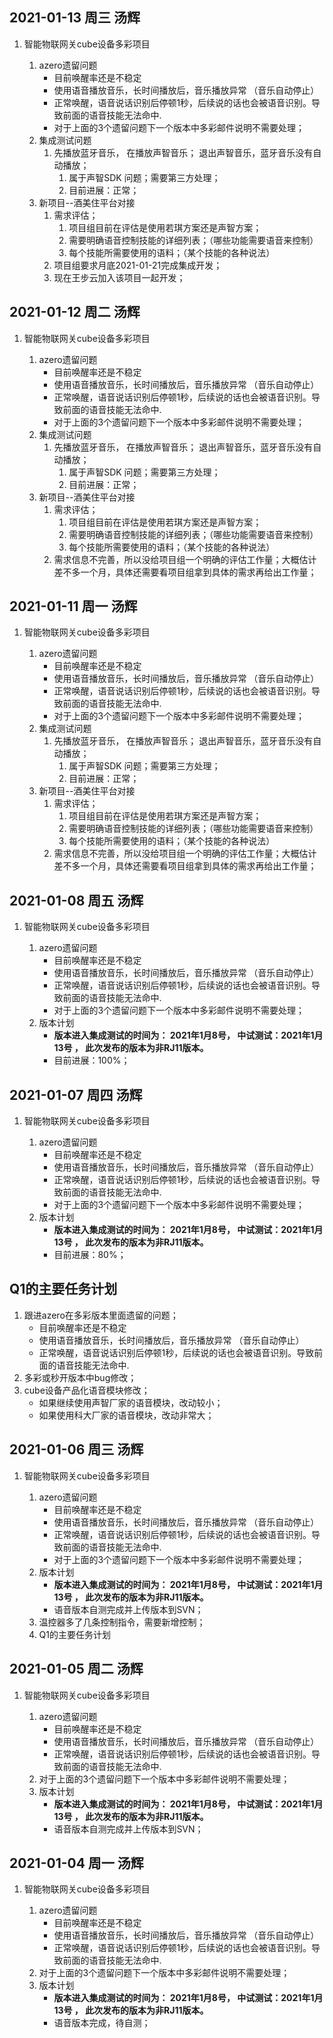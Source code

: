 







## 2021-01-13 周三 汤辉

1. 智能物联网关cube设备多彩项目

   1. azero遗留问题
      - 目前唤醒率还是不稳定
      - 使用语音播放音乐，长时间播放后，音乐播放异常 （音乐自动停止）
      - 正常唤醒，语音说话识别后停顿1秒，后续说的话也会被语音识别。导致前面的语音技能无法命中.
      - 对于上面的3个遗留问题下一个版本中多彩邮件说明不需要处理；
   2. 集成测试问题
      1. 先播放蓝牙音乐， 在播放声智音乐； 退出声智音乐，蓝牙音乐没有自动播放；
         1. 属于声智SDK 问题；需要第三方处理；
         2. 目前进展：正常；
   3. 新项目--酒美住平台对接
      1. 需求评估；
         1. 项目组目前在评估是使用若琪方案还是声智方案；
         2. 需要明确语音控制技能的详细列表；（哪些功能需要语音来控制）
         3. 每个技能所需要使用的语料；（某个技能的各种说法）
      2. 项目组要求月底2021-01-21完成集成开发；
      3. 现在王步云加入该项目一起开发；



## 2021-01-12 周二 汤辉

1. 智能物联网关cube设备多彩项目

   1. azero遗留问题
      - 目前唤醒率还是不稳定
      - 使用语音播放音乐，长时间播放后，音乐播放异常 （音乐自动停止）
      - 正常唤醒，语音说话识别后停顿1秒，后续说的话也会被语音识别。导致前面的语音技能无法命中.
      - 对于上面的3个遗留问题下一个版本中多彩邮件说明不需要处理；
   2. 集成测试问题
      1. 先播放蓝牙音乐， 在播放声智音乐； 退出声智音乐，蓝牙音乐没有自动播放；
         1. 属于声智SDK 问题；需要第三方处理；
         2. 目前进展：正常；
   3. 新项目--酒美住平台对接
      1. 需求评估；
         1. 项目组目前在评估是使用若琪方案还是声智方案；
         2. 需要明确语音控制技能的详细列表；（哪些功能需要语音来控制）
         3. 每个技能所需要使用的语料；（某个技能的各种说法）
      2. 需求信息不完善，所以没给项目组一个明确的评估工作量；大概估计差不多一个月，具体还需要看项目组拿到具体的需求再给出工作量；



## 2021-01-11 周一 汤辉

1. 智能物联网关cube设备多彩项目

   1. azero遗留问题
      - 目前唤醒率还是不稳定
      - 使用语音播放音乐，长时间播放后，音乐播放异常 （音乐自动停止）
      - 正常唤醒，语音说话识别后停顿1秒，后续说的话也会被语音识别。导致前面的语音技能无法命中.
      - 对于上面的3个遗留问题下一个版本中多彩邮件说明不需要处理；
   2. 集成测试问题
      1. 先播放蓝牙音乐， 在播放声智音乐； 退出声智音乐，蓝牙音乐没有自动播放；
         1. 属于声智SDK 问题；需要第三方处理；
         2. 目前进展：正常；
   3. 新项目--酒美住平台对接
      1. 需求评估；
         1. 项目组目前在评估是使用若琪方案还是声智方案；
         2. 需要明确语音控制技能的详细列表；（哪些功能需要语音来控制）
         3. 每个技能所需要使用的语料；（某个技能的各种说法）
      2. 需求信息不完善，所以没给项目组一个明确的评估工作量；大概估计差不多一个月，具体还需要看项目组拿到具体的需求再给出工作量；







## 2021-01-08 周五 汤辉

1. 智能物联网关cube设备多彩项目

   1. azero遗留问题
      - 目前唤醒率还是不稳定
      - 使用语音播放音乐，长时间播放后，音乐播放异常 （音乐自动停止）
      - 正常唤醒，语音说话识别后停顿1秒，后续说的话也会被语音识别。导致前面的语音技能无法命中.
      - 对于上面的3个遗留问题下一个版本中多彩邮件说明不需要处理；
   2. 版本计划
      - **版本进入集成测试的时间为： 2021年1月8号， 中试测试：2021年1月13号 ， 此次发布的版本为非RJ11版本。** 
      - 目前进展：100%；



## 2021-01-07 周四 汤辉

1. 智能物联网关cube设备多彩项目

   1. azero遗留问题
      - 目前唤醒率还是不稳定
      - 使用语音播放音乐，长时间播放后，音乐播放异常 （音乐自动停止）
      - 正常唤醒，语音说话识别后停顿1秒，后续说的话也会被语音识别。导致前面的语音技能无法命中.
      - 对于上面的3个遗留问题下一个版本中多彩邮件说明不需要处理；
   2. 版本计划
      - **版本进入集成测试的时间为： 2021年1月8号， 中试测试：2021年1月13号 ， 此次发布的版本为非RJ11版本。** 
      - 目前进展：80%；





## Q1的主要任务计划

1. 跟进azero在多彩版本里面遗留的问题；
   - 目前唤醒率还是不稳定
   - 使用语音播放音乐，长时间播放后，音乐播放异常 （音乐自动停止）
   - 正常唤醒，语音说话识别后停顿1秒，后续说的话也会被语音识别。导致前面的语音技能无法命中.
2. 多彩或秒开版本中bug修改；
3. cube设备产品化语音模块修改；
   - 如果继续使用声智厂家的语音模块，改动较小；
   - 如果使用科大厂家的语音模块，改动非常大；





## 2021-01-06 周三 汤辉

1. 智能物联网关cube设备多彩项目

   1. azero遗留问题
      - 目前唤醒率还是不稳定
      - 使用语音播放音乐，长时间播放后，音乐播放异常 （音乐自动停止）
      - 正常唤醒，语音说话识别后停顿1秒，后续说的话也会被语音识别。导致前面的语音技能无法命中.
      - 对于上面的3个遗留问题下一个版本中多彩邮件说明不需要处理；
   2. 版本计划
      - **版本进入集成测试的时间为： 2021年1月8号， 中试测试：2021年1月13号 ， 此次发布的版本为非RJ11版本。** 
      - 语音版本自测完成并上传版本到SVN；
   3. 温控器多了几条控制指令，需要新增控制；
   4. Q1的主要任务计划





## 2021-01-05 周二 汤辉

1. 智能物联网关cube设备多彩项目

   1. azero遗留问题
      - 目前唤醒率还是不稳定
      - 使用语音播放音乐，长时间播放后，音乐播放异常 （音乐自动停止）
      - 正常唤醒，语音说话识别后停顿1秒，后续说的话也会被语音识别。导致前面的语音技能无法命中.
   2. 对于上面的3个遗留问题下一个版本中多彩邮件说明不需要处理；
   3. 版本计划
      - **版本进入集成测试的时间为： 2021年1月8号， 中试测试：2021年1月13号 ， 此次发布的版本为非RJ11版本。** 
      - 语音版本自测完成并上传版本到SVN；



## 2021-01-04 周一 汤辉

1. 智能物联网关cube设备多彩项目

   1. azero遗留问题
      - 目前唤醒率还是不稳定
      - 使用语音播放音乐，长时间播放后，音乐播放异常 （音乐自动停止）
      - 正常唤醒，语音说话识别后停顿1秒，后续说的话也会被语音识别。导致前面的语音技能无法命中.
   2. 对于上面的3个遗留问题下一个版本中多彩邮件说明不需要处理；
   3. 版本计划
      - **版本进入集成测试的时间为： 2021年1月8号， 中试测试：2021年1月13号 ， 此次发布的版本为非RJ11版本。** 
      - 语音版本完成，待自测；



